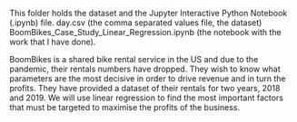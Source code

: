 This folder holds the dataset and the Jupyter Interactive Python Notebook (.ipynb) file.
day.csv (the comma separated values file, the dataset)
BoomBikes_Case_Study_Linear_Regression.ipynb (the notebook with the work that I have done).

BoomBikes is a shared bike rental service in the US and due to the pandemic, their rentals numbers have dropped. They wish to know what parameters are the most decisive in order to drive revenue and in turn the profits. They have provided a dataset of their rentals for two years, 2018 and 2019.
We will use linear regression to find the most important factors that must be targeted to maximise the profits of the business.
